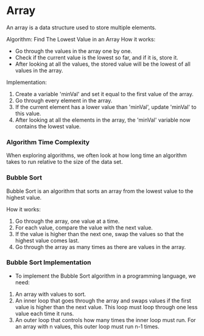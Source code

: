 # Array
An array is a data structure used to store multiple elements.

Algorithm: Find The Lowest Value in an Array
How it works:
- Go through the values in the array one by one.
- Check if the current value is the lowest so far, and if it is, store it.
- After looking at all the values, the stored value will be the lowest of all values in the array.

Implementation:
1. Create a variable 'minVal' and set it equal to the first value of the array.
2. Go through every element in the array.
3. If the current element has a lower value than 'minVal', update 'minVal' to this value.
4. After looking at all the elements in the array, the 'minVal' variable now contains the lowest value.

### Algorithm Time Complexity
When exploring algorithms, we often look at how long time an algorithm takes to run relative to the size of the data set.

### Bubble Sort
Bubble Sort is an algorithm that sorts an array from the lowest value to the highest value.

How it works:
1. Go through the array, one value at a time.
2. For each value, compare the value with the next value.
3. If the value is higher than the next one, swap the values so that the highest value comes last. 
4. Go through the array as many times as there are values in the array.

### Bubble Sort Implementation
- To implement the Bubble Sort algorithm in a programming language, we need:
1. An array with values to sort.
2. An inner loop that goes through the array and swaps values if the first value is higher than the next value. 
   This loop must loop through one less value each time it runs.
3. An outer loop that controls how many times the inner loop must run. 
   For an array with n values, this outer loop must run n-1 times.